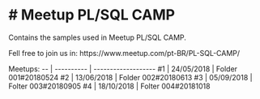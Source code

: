 <h1># Meetup PL/SQL CAMP</h1>
<p>Contains the samples used in Meetup PL/SQL CAMP.</p>
<p>Fell free to join us in: https://www.meetup.com/pt-BR/PL-SQL-CAMP/ <p>

Meetups:
-- | ---------- | -------------------
#1 | 24/05/2018 | Folder 001#20180524
#2 | 13/06/2018 | Folder 002#20180613
#3 | 05/09/2018 | Folter 003#20180905
#4 | 18/10/2018 | Folter 004#20181018
